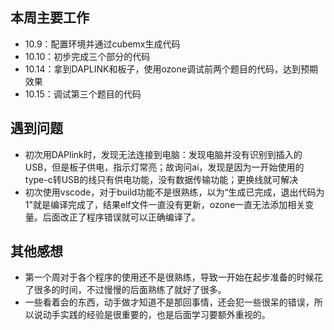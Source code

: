 ## 本周主要工作

- 10.9：配置环境并通过cubemx生成代码
- 10.10：初步完成三个部分的代码
- 10.14：拿到DAPLINK和板子，使用ozone调试前两个题目的代码，达到预期效果
- 10.15：调试第三个题目的代码

## 遇到问题

- 初次用DAPlink时，发现无法连接到电脑：发现电脑并没有识别到插入的USB，但是板子供电，指示灯常亮；故询问ai，发现是因为一开始使用的type-c转USB的线只有供电功能，没有数据传输功能；更换线就可解决
- 初次使用vscode，对于build功能不是很熟练，以为“生成已完成，退出代码为1"就是编译完成了，结果elf文件一直没有更新，ozone一直无法添加相关变量。后面改正了程序错误就可以正确编译了。

## 其他感想

- 第一个周对于各个程序的使用还不是很熟练，导致一开始在起步准备的时候花了很多的时间，不过慢慢的后面熟练了就好了很多。
- 一些看着会的东西，动手做才知道不是那回事情，还会犯一些很呆的错误，所以说动手实践的经验是很重要的，也是后面学习要额外重视的。
